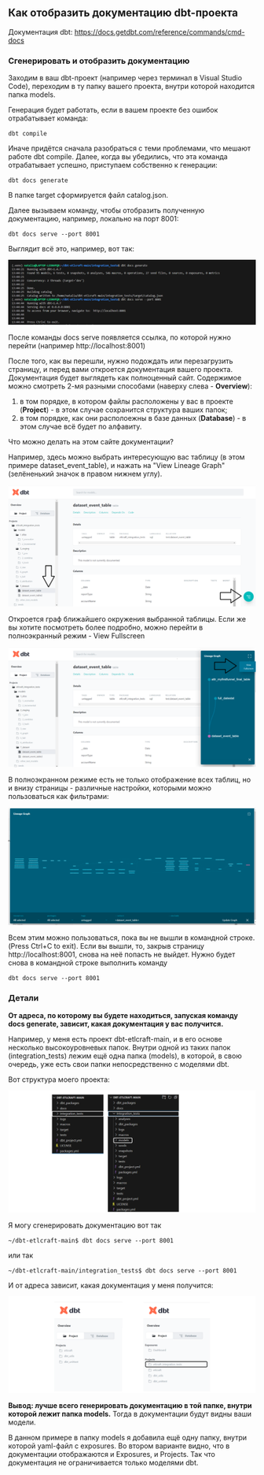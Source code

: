 ## Как отобразить документацию dbt-проекта

Документация dbt:
https://docs.getdbt.com/reference/commands/cmd-docs

### Сгенерировать и отобразить документацию

Заходим в ваш dbt-проект (например через терминал в Visual Studio Code), переходим в ту папку вашего проекта, внутри которой находится папка models. 

Генерация будет работать, если в вашем проекте без ошибок отрабатывает команда:

    dbt compile

Иначе придётся сначала разобраться с теми проблемами, что мешают работе dbt compile. Далее, когда вы убедились, что эта команда отрабатывает успешно, приступаем собственно к генерации:

    dbt docs generate

В папке target сформируется файл catalog.json.

Далее вызываем команду, чтобы отобразить полученную документацию, например, локально на порт 8001:

    dbt docs serve --port 8001

Выглядит всё это, например, вот так:

![cover](https://github.com/Malakhova-Natalya/Snippets/blob/main/dbt/dbt_docs/dbt_docs_generate.png)


После команды docs serve появляется ссылка, по которой нужно перейти (например http://localhost:8001)


После того, как вы перешли, нужно подождать или перезагрузить страницу, и перед вами откроется документация вашего проекта. Документация будет выглядеть как полноценный сайт. Содержимое можно смотреть 2-мя разными способами (наверху слева - **Overview**):
1. в том порядке, в котором файлы расположены у вас в проекте (**Project**) - в этом случае сохранится структура ваших папок;
2. в том порядке, как они располоежны в базе данных (**Database**) - в этом случае всё будет по алфавиту.


Что можно делать на этом сайте документации?


Например, здесь можно выбрать интересующую вас таблицу (в этом примере dataset_event_table), и нажать на "View Lineage Graph" (зелёненький значок в правом нижнем углу). 

![cover](https://github.com/Malakhova-Natalya/Snippets/blob/main/dbt/dbt_docs/http_01.png)

Откроется граф ближайшего окружения выбранной таблицы.  Если же вы хотите посмотреть более подробно, можно перейти в полноэкранный режим - View Fullscreen

![cover](https://github.com/Malakhova-Natalya/Snippets/blob/main/dbt/dbt_docs/http_02.png)

В полноэкранном режиме есть не только отображение всех таблиц, но и внизу страницы - различные настройки, которыми можно пользоваться как фильтрами:

![cover](https://github.com/Malakhova-Natalya/Snippets/blob/main/dbt/dbt_docs/http_03.png)

Всем этим можно пользоваться, пока вы не вышли в командной строке. (Press Ctrl+C to exit). Если вы вышли, то, закрыв страницу http://localhost:8001, снова на неё попасть не выйдет. Нужно будет снова в командной строке выполнить команду

    dbt docs serve --port 8001

### Детали

**От адреса, по которому вы будете находиться, запуская команду docs generate, зависит, какая документация у вас получится.** 

Например, у меня есть проект dbt-etlcraft-main, и в его основе несколько высокоуровневых папок. Внутри одной из таких папок (integration_tests) лежим ещё одна папка (models), в которой, в свою очередь, уже есть свои папки непосредственно с моделями dbt.

Вот структура моего проекта:

![cover](https://github.com/Malakhova-Natalya/Snippets/blob/main/dbt/dbt_docs/folders_structure.png)


Я могу сгенерировать документацию вот так

    ~/dbt-etlcraft-main$ dbt docs serve --port 8001

или так

    ~/dbt-etlcraft-main/integration_tests$ dbt docs serve --port 8001

И от адреса зависит, какая документация у меня получится:

![cover](https://github.com/Malakhova-Natalya/Snippets/blob/main/dbt/dbt_docs/address.png)
    
**Вывод: лучше всего генерировать документацию в той папке, внутри которой лежит папка models.** Тогда в документации будут видны ваши модели.

В данном примере в папку models я добавила ещё одну папку, внутри которой yaml-файл с exposures. Во втором варианте видно, что в документации отображаются и Exposures, и Projects. Так что документация не ограничивается только моделями dbt.
